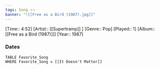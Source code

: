 ```yaml
---
tags: Song ⭐⭐ 
banner: "![[Free as a Bird (1987).jpg]]"
---
```

[Time:: 4:52]
[Artist:: [[Supertramp]] ]
[Genre:: Pop]
[Played:: 1]
[Album:: [[Free as a Bird (1987)]]]
[Year:: 1987]
### Dates
````dataview
TABLE Favorite_Song
WHERE Favorite_Song = [[It Doesn't Matter]]
````